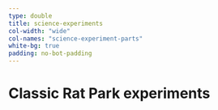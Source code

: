 ```yaml
---
type: double
title: science-experiments
col-width: "wide"
col-names: "science-experiment-parts"
white-bg: true
padding: no-bot-padding
---
```


# Classic <span class="emphasized-header">Rat Park</span> experiments
